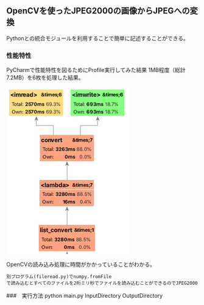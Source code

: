 ## OpenCVを使ったJPEG2000の画像からJPEGへの変換

Pythonとの統合モジュールを利用することで簡単に記述することができる。

### 性能特性
PyCharmで性能特性を図るためにProfile実行してみた結果
1MB程度（総計7.2MB）を6枚を処理した結果。

![プロファイル画像](profile.png "プロファイル")

OpenCVの読み込み処理に時間がかかっていることがわかる。

```md
別プログラム(fileread.py)でnumpy.fromFile
で読み込むとすべてのファイルを2桁ミリ秒でファイルを読み込むことができるのでJPEG2000ファイルの解析に時間が時間がかかっているようです。
```


###　実行方法
python main.py InputDirectory OutputDirectory


